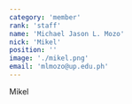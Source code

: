 ```yaml
---
category: 'member'
rank: 'staff'
name: 'Michael Jason L. Mozo'
nick: 'Mikel'
position: ''
image: './mikel.png'
email: 'mlmozo@up.edu.ph'
---
```


Mikel
